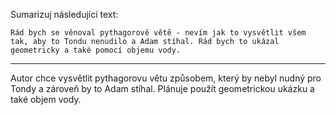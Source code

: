 Sumarizuj následující text:

```
Rád bych se věnoval pythagorově větě - nevím jak to vysvětlit všem tak, aby to Tondu nenudilo a Adam stíhal. Rád bych to ukázal geometricky a také pomocí objemu vody.
```

---

<!-- chatcmpl-749mzKcQjSmsZWGdkZmtw2XIF65iO -->

Autor chce vysvětlit pythagorovu větu způsobem, který by nebyl nudný pro Tondy a zároveň by to Adam stíhal. Plánuje použít geometrickou ukázku a také objem vody.
